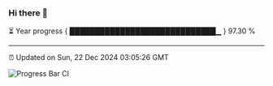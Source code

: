 ### Hi there 👋

⏳ Year progress { █████████████████████████████▁ } 97.30 %

---

⏰ Updated on Sun, 22 Dec 2024 03:05:26 GMT

![Progress Bar CI](https://github.com/IshwaranRudhara/GIT-ACTION/workflows/Progress%20Bar%20CI/badge.svg)
